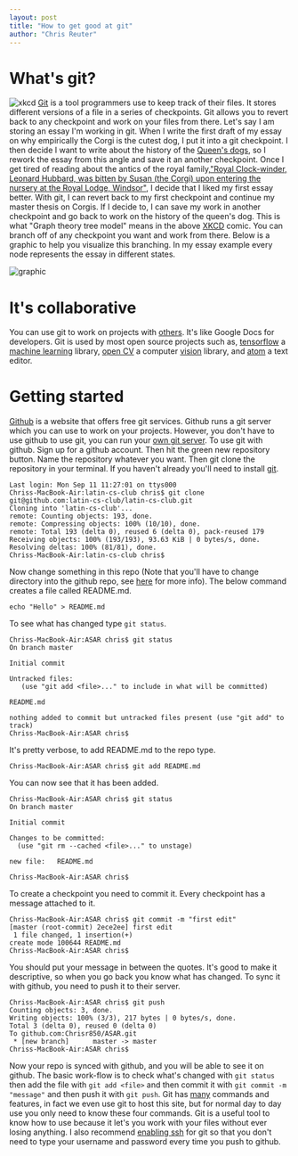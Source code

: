 ```yaml
---
layout: post
title: "How to get good at git"
author: "Chris Reuter"
---
```


# What's git?

![xkcd](https://imgs.xkcd.com/comics/git.png)
[Git](https://git-scm.com/) is a tool programmers use to keep track of their files. It stores different versions of a file in a series of checkpoints. Git allows you to revert back to any checkpoint and work on your files from there. Let's say I am storing an essay I'm working in git. When I write the first draft of my essay on why empirically the Corgi is the cutest dog, I put it into a git checkpoint. I then decide I want to write about the history of the [Queen's dogs](https://en.wikipedia.org/wiki/Queen_Elizabeth%27s_corgis), so I rework the essay from this angle and save it an another checkpoint. Once I get tired of reading about the antics of the royal family,["Royal Clock-winder, Leonard Hubbard, was bitten by Susan (the Corgi) upon entering the nursery at the Royal Lodge, Windsor"](https://en.wikipedia.org/wiki/Queen_Elizabeth%27s_corgis), I decide that I liked my first essay better. With git, I can revert back to my first checkpoint and continue my master thesis on Corgis. If I decide to, I can save my work in another checkpoint and go back to work on the history of the queen's dog. This is what "Graph theory tree model" means in the above [XKCD](www.xkcd.com) comic. You can branch off of any checkpoint you want and work from there. Below is a graphic to help you visualize this branching. In my essay example every node represents the essay in different states.

![graphic](https://alexshuhin.github.io/git-init/images/git-tree.png)

# It's collaborative 

You can use git to work on projects with [others](https://code.tutsplus.com/tutorials/how-to-collaborate-on-github--net-34267). It's like Google Docs for developers. Git is used by most open source projects such as, [tensorflow](https://github.com/tensorflow/tensorflow) a [machine learning](https://en.wikipedia.org/wiki/Machine_learning) library, [open CV](https://github.com/opencv/opencv) a computer [vision](https://www.quora.com/What-are-some-good-undergraduate-OpenCV-projects-What-are-some-practical-accessible-topics-in-real-time-computer-vision-Also-what-is-the-learning-curve-for-OpenCV-and-or-its-interfaces-with-Python-MATLAB) library, and [atom](https://github.com/atom/atom) a text editor.

# Getting started
[Github](https://github.com/) is a website that offers free git services. Github runs a git server which you can use to work on your projects. However, you don't have to use github to use git, you can run your [own git server](https://git-scm.com/book/en/v1/Git-on-the-Server). To use git with github. Sign up for a github account. Then hit the green new repository button. Name the repository whatever you want. Then git clone the repository in your terminal. If you haven't already you'll need to install [git](https://git-scm.com/downloads).

    Last login: Mon Sep 11 11:27:01 on ttys000
    Chriss-MacBook-Air:latin-cs-club chris$ git clone git@github.com:latin-cs-club/latin-cs-club.git
    Cloning into 'latin-cs-club'...
    remote: Counting objects: 193, done.
    remote: Compressing objects: 100% (10/10), done. 
    remote: Total 193 (delta 0), reused 6 (delta 0), pack-reused 179
    Receiving objects: 100% (193/193), 93.63 KiB | 0 bytes/s, done.
    Resolving deltas: 100% (81/81), done.
    Chriss-MacBook-Air:latin-cs-club chris$ 

Now change something in this repo (Note that you'll have to change directory into the github repo, see [here](http://latincsclub.com/2017-08-19/commmand-line) for more info). The below command creates a file called README.md.

    echo "Hello" > README.md
	
To see what has changed type `git status`. 
	
	Chriss-MacBook-Air:ASAR chris$ git status
    On branch master

    Initial commit

    Untracked files:
       (use "git add <file>..." to include in what will be committed)

	README.md

    nothing added to commit but untracked files present (use "git add" to track)
    Chriss-MacBook-Air:ASAR chris$ 

It's pretty verbose, to add README.md to the repo type.

    Chriss-MacBook-Air:ASAR chris$ git add README.md 

You can now see that it has been added.

    Chriss-MacBook-Air:ASAR chris$ git status
    On branch master

    Initial commit

    Changes to be committed:
      (use "git rm --cached <file>..." to unstage)

	new file:   README.md

    Chriss-MacBook-Air:ASAR chris$ 

To create a checkpoint you need to commit it. Every checkpoint has a message attached to it.

    Chriss-MacBook-Air:ASAR chris$ git commit -m "first edit"
    [master (root-commit) 2ece2ee] first edit
     1 file changed, 1 insertion(+)
    create mode 100644 README.md
    Chriss-MacBook-Air:ASAR chris$ 

You should put your message in between the quotes. It's good to make it descriptive, so when you go back you know what has changed.
To sync it with github, you need to push it to their server.

    Chriss-MacBook-Air:ASAR chris$ git push
    Counting objects: 3, done.
    Writing objects: 100% (3/3), 217 bytes | 0 bytes/s, done.
    Total 3 (delta 0), reused 0 (delta 0)
    To github.com:Chrisr850/ASAR.git
     * [new branch]      master -> master
    Chriss-MacBook-Air:ASAR chris$ 


Now your repo is synced with github, and you will be able to see it on github. The basic work-flow is to check what's changed with `git status` then add the file with `git add <file>` and then commit it with `git commit -m "message"` and then push it with `git push`. Git has [many](https://git-scm.com/docs) commands and features, in fact we even use git to host this site, but for normal day to day use you only need to know these four commands. Git is a useful tool to know how to use because it let's you work with your files without ever losing anything. I also recommend [enabling ssh](https://help.github.com/articles/connecting-to-github-with-ssh/) for git so that you don't need to type your username and password every time you push to github.
